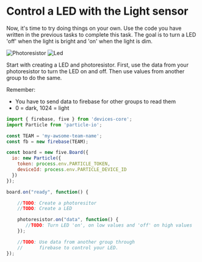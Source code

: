 # Control a LED with the Light sensor

Now, it's time to try doing things on your own. Use the code you have written in the previous tasks to complete this task. The goal is to turn a LED 'off' when the light is bright and 'on' when the light is dim.

![Photoresistor](http://johnny-five.io/img/breadboard/photoresistor.png)
![Led](https://www.arduino.cc/en/uploads/Tutorial/ExampleCircuit_bb.png)


Start with creating a LED and photoresistor. First, use the data from your photoresistor to turn the LED on and off. Then use values from another group to do the same.

Remember:
- You have to send data to firebase for other groups to read them
- 0 = dark, 1024 = light


```js
import { firebase, five } from 'devices-core';
import Particle from 'particle-io';

const TEAM = 'my-awsome-team-name';
const fb = new firebase(TEAM);

const board = new five.Board({
  io: new Particle({
    token: process.env.PARTICLE_TOKEN,
    deviceId: process.env.PARTICLE_DEVICE_ID
  })
});

board.on("ready", function() {

    //TODO: Create a photoresitor
    //TODO: Create a LED

    photoresistor.on("data", function() {
       //TODO: Turn LED 'on', on low values and 'off' on high values
    });

    //TODO: Use data from another group through
    //      firebase to control your LED. 
});
```
